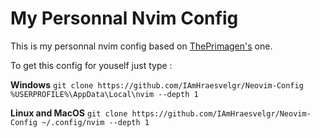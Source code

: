 # My Personnal Nvim Config

This is my personnal nvim config based on [ThePrimagen's](https://www.youtube.com/@ThePrimeagen) one.

To get this config for youself just type : 

**Windows**
``git clone https://github.com/IAmHraesvelgr/Neovim-Config %USERPROFILE%\AppData\Local\nvim --depth 1``

**Linux and MacOS**
``git clone https://github.com/IAmHraesvelgr/Neovim-Config ~/.config/nvim --depth 1``
